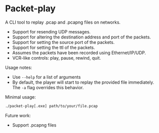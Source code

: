 # Packet-play

A CLI tool to replay .pcap and .pcapng files on networks.
- Support for resending UDP messages.
- Support for altering the destination address and port of the packets.
- Support for setting the source port of the packets.
- Support for setting the ttl of the packets.
- Assumes the packets have been recorded using Ethernet/IP/UDP.
- VCR-like controls: play, pause, rewind, quit.

Usage notes:
- Use `--help` for a list of arguments
- By default, the player will start to replay the provided file immediately. The `-a` flag overrides this behavior.

Minimal usage:
```sh
./packet-play[.exe] path/to/your/file.pcap
```

Future work:
- Support .pcapng files